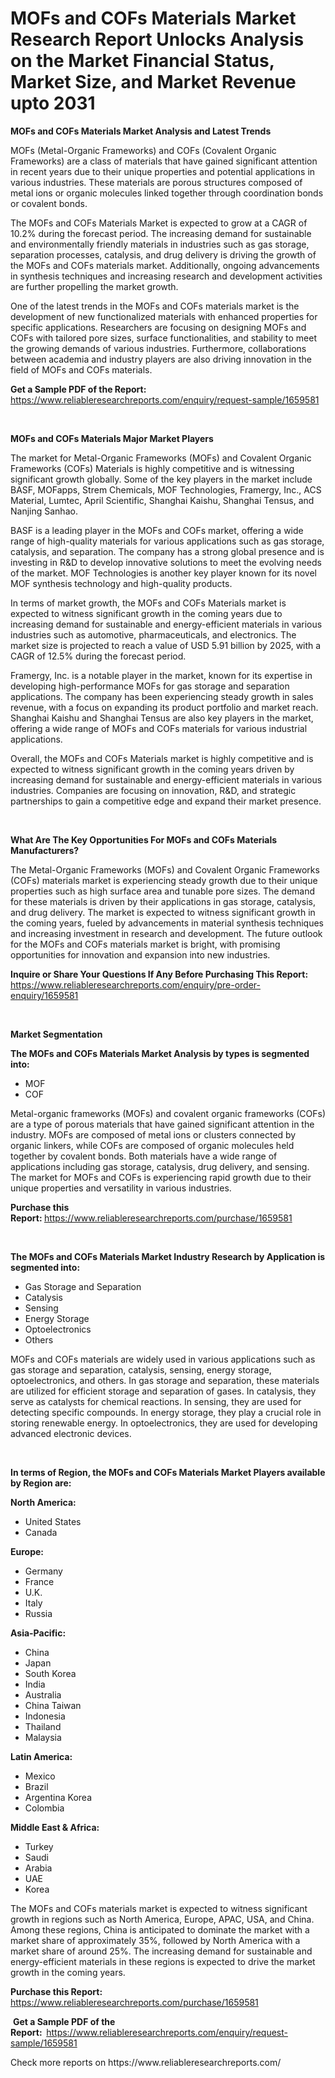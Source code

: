 <p><h1>MOFs and COFs Materials Market Research Report Unlocks Analysis on the Market Financial Status, Market Size, and Market Revenue upto 2031</h1></p><p><strong>MOFs and COFs Materials Market Analysis and Latest Trends</strong></p>
<p><p>MOFs (Metal-Organic Frameworks) and COFs (Covalent Organic Frameworks) are a class of materials that have gained significant attention in recent years due to their unique properties and potential applications in various industries. These materials are porous structures composed of metal ions or organic molecules linked together through coordination bonds or covalent bonds.</p><p>The MOFs and COFs Materials Market is expected to grow at a CAGR of 10.2% during the forecast period. The increasing demand for sustainable and environmentally friendly materials in industries such as gas storage, separation processes, catalysis, and drug delivery is driving the growth of the MOFs and COFs materials market. Additionally, ongoing advancements in synthesis techniques and increasing research and development activities are further propelling the market growth.</p><p>One of the latest trends in the MOFs and COFs materials market is the development of new functionalized materials with enhanced properties for specific applications. Researchers are focusing on designing MOFs and COFs with tailored pore sizes, surface functionalities, and stability to meet the growing demands of various industries. Furthermore, collaborations between academia and industry players are also driving innovation in the field of MOFs and COFs materials.</p></p>
<p><strong>Get a Sample PDF of the Report:&nbsp;</strong> <a href="https://www.reliableresearchreports.com/enquiry/request-sample/1659581">https://www.reliableresearchreports.com/enquiry/request-sample/1659581</a></p>
<p>&nbsp;</p>
<p><strong>MOFs and COFs Materials Major Market Players</strong></p>
<p><p>The market for Metal-Organic Frameworks (MOFs) and Covalent Organic Frameworks (COFs) Materials is highly competitive and is witnessing significant growth globally. Some of the key players in the market include BASF, MOFapps, Strem Chemicals, MOF Technologies, Framergy, Inc., ACS Material, Lumtec, April Scientific, Shanghai Kaishu, Shanghai Tensus, and Nanjing Sanhao.</p><p>BASF is a leading player in the MOFs and COFs market, offering a wide range of high-quality materials for various applications such as gas storage, catalysis, and separation. The company has a strong global presence and is investing in R&D to develop innovative solutions to meet the evolving needs of the market. MOF Technologies is another key player known for its novel MOF synthesis technology and high-quality products.</p><p>In terms of market growth, the MOFs and COFs Materials market is expected to witness significant growth in the coming years due to increasing demand for sustainable and energy-efficient materials in various industries such as automotive, pharmaceuticals, and electronics. The market size is projected to reach a value of USD 5.91 billion by 2025, with a CAGR of 12.5% during the forecast period.</p><p>Framergy, Inc. is a notable player in the market, known for its expertise in developing high-performance MOFs for gas storage and separation applications. The company has been experiencing steady growth in sales revenue, with a focus on expanding its product portfolio and market reach. Shanghai Kaishu and Shanghai Tensus are also key players in the market, offering a wide range of MOFs and COFs materials for various industrial applications.</p><p>Overall, the MOFs and COFs Materials market is highly competitive and is expected to witness significant growth in the coming years driven by increasing demand for sustainable and energy-efficient materials in various industries. Companies are focusing on innovation, R&D, and strategic partnerships to gain a competitive edge and expand their market presence.</p></p>
<p>&nbsp;</p>
<p><strong>What Are The Key Opportunities For MOFs and COFs Materials Manufacturers?</strong></p>
<p><p>The Metal-Organic Frameworks (MOFs) and Covalent Organic Frameworks (COFs) materials market is experiencing steady growth due to their unique properties such as high surface area and tunable pore sizes. The demand for these materials is driven by their applications in gas storage, catalysis, and drug delivery. The market is expected to witness significant growth in the coming years, fueled by advancements in material synthesis techniques and increasing investment in research and development. The future outlook for the MOFs and COFs materials market is bright, with promising opportunities for innovation and expansion into new industries.</p></p>
<p><strong>Inquire or Share Your Questions If Any Before Purchasing This Report:</strong> <a href="https://www.reliableresearchreports.com/enquiry/pre-order-enquiry/1659581">https://www.reliableresearchreports.com/enquiry/pre-order-enquiry/1659581</a></p>
<p>&nbsp;</p>
<p><strong>Market Segmentation</strong></p>
<p><strong>The MOFs and COFs Materials Market Analysis by types is segmented into:</strong></p>
<p><ul><li>MOF</li><li>COF</li></ul></p>
<p><p>Metal-organic frameworks (MOFs) and covalent organic frameworks (COFs) are a type of porous materials that have gained significant attention in the industry. MOFs are composed of metal ions or clusters connected by organic linkers, while COFs are composed of organic molecules held together by covalent bonds. Both materials have a wide range of applications including gas storage, catalysis, drug delivery, and sensing. The market for MOFs and COFs is experiencing rapid growth due to their unique properties and versatility in various industries.</p></p>
<p><strong>Purchase this Report:&nbsp;</strong><a href="https://www.reliableresearchreports.com/purchase/1659581">https://www.reliableresearchreports.com/purchase/1659581</a></p>
<p>&nbsp;</p>
<p><strong>The MOFs and COFs Materials Market Industry Research by Application is segmented into:</strong></p>
<p><ul><li>Gas Storage and Separation</li><li>Catalysis</li><li>Sensing</li><li>Energy Storage</li><li>Optoelectronics</li><li>Others</li></ul></p>
<p><p>MOFs and COFs materials are widely used in various applications such as gas storage and separation, catalysis, sensing, energy storage, optoelectronics, and others. In gas storage and separation, these materials are utilized for efficient storage and separation of gases. In catalysis, they serve as catalysts for chemical reactions. In sensing, they are used for detecting specific compounds. In energy storage, they play a crucial role in storing renewable energy. In optoelectronics, they are used for developing advanced electronic devices.</p></p>
<p>&nbsp;</p>
<p><strong>In terms of Region, the MOFs and COFs Materials Market Players available by Region are:</strong></p>
<p>
    <p> <strong> North America: </strong>
        <ul>
            <li>United States</li>
            <li>Canada</li>
        </ul>
        </p> 
    <p> <strong> Europe: </strong>
        <ul>
            <li>Germany</li>
            <li>France</li>
            <li>U.K.</li>
            <li>Italy</li>
            <li>Russia</li>
        </ul>
        </p> 
    <p> <strong> Asia-Pacific: </strong>
        <ul>
            <li>China</li>
            <li>Japan</li>
            <li>South Korea</li>
            <li>India</li>
            <li>Australia</li>
            <li>China Taiwan</li>
            <li>Indonesia</li>
            <li>Thailand</li>
            <li>Malaysia</li>
        </ul>
        </p> 
    <p> <strong> Latin America: </strong>
        <ul>
            <li>Mexico</li>
            <li>Brazil</li>
            <li>Argentina Korea</li>
            <li>Colombia</li>
        </ul>
        </p> 
    <p> <strong> Middle East & Africa: </strong>
        <ul>
            <li>Turkey</li>
            <li>Saudi</li>
            <li>Arabia</li>
            <li>UAE</li>
            <li>Korea</li>
        </ul>
    </p>
    </p>
<p><p>The MOFs and COFs materials market is expected to witness significant growth in regions such as North America, Europe, APAC, USA, and China. Among these regions, China is anticipated to dominate the market with a market share of approximately 35%, followed by North America with a market share of around 25%. The increasing demand for sustainable and energy-efficient materials in these regions is expected to drive the market growth in the coming years.</p></p>
<p><strong>Purchase this Report: </strong><a href="https://www.reliableresearchreports.com/purchase/1659581">https://www.reliableresearchreports.com/purchase/1659581</a></p>
<p>&nbsp;<strong>Get a Sample PDF of the Report:&nbsp;&nbsp;</strong><a href="https://www.reliableresearchreports.com/enquiry/request-sample/1659581">https://www.reliableresearchreports.com/enquiry/request-sample/1659581</a></p>
<p><strong></strong></p>
<p>Check more reports on https://www.reliableresearchreports.com/</p>